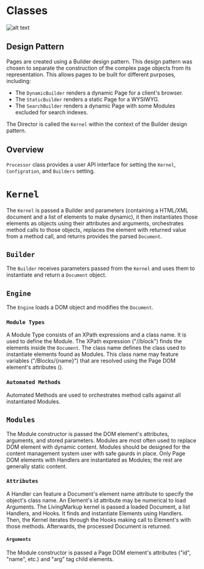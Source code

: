 # Classes
![alt text](https://github.com/hxtree/LivingMarkup/raw/master/assets/images/diagrams/Class%20Diagram.png "Class Diagram")

## Design Pattern
Pages are created using a Builder design pattern. This design pattern was chosen to separate the construction of the complex page objects from its representation. This allows pages to be built for different purposes, including:
+ The `DynamicBuilder` renders a dynamic Page for a client's browser.
+ The `StaticBuilder` renders a static Page for a WYSIWYG.
+ The `SearchBuilder` renders a dynamic Page with some Modules excluded for search indexes.

The Director is called the `Kernel` within the context of the Builder design pattern.

## Overview
`Processor` class provides a user API interface for setting the `Kernel`, `Configration`, and `Builders` setting.

# `Kernel`
The `Kernel` is passed a Builder and parameters (containing a HTML/XML document and a list of elements to make dynamic), it then instantiates those elements as objects using their attributes and arguments, orchestrates method calls 
to those objects, replaces the element with returned value from a method call, and returns provides the parsed `Document`.

## `Builder`
The `Builder` receives parameters passed from the `Kernel` and uses them to instantiate and return a `Document` object.

## `Engine`
The `Engine` loads a DOM object and modifies the `Document`.

### `Module Types`
A Module Type consists of an XPath expressions and a class name. It is used to define the Module. 
The XPath expression  ("//block") finds the elements inside the `Document`. 
The class name defines the class used to instantiate elements found as Modules. This class name may feature variables ("/Blocks/{name}") that are resolved using the Page DOM element's 
attributes (<block name="Message"/>). 

### `Automated Methods`
Automated Methods are used to orchestrates method calls against all instantiated Modules.

## `Modules`
The Module constructor is passed the DOM element's attributes, arguments, and stored parameters.
Modules are most often used to replace DOM element with dynamic content.
Modules should be designed for the content management system user with safe gaurds in place.
Only Page DOM elements with Handlers are instantiated as Modules; the rest are generally static content.

### `Attributes`
A Handler can feature a Document's element name attribute to specify the object's class name. 
An Element's id attribute may be numerical to load Arguments.
The LivingMarkup kernel is passed a loaded Document, a list Handlers, and Hooks. 
It finds and instantiate Elements using Handlers. 
Then, the Kernel iterates through the Hooks making call to Element's with those methods. 
Afterwards, the processed Document is returned.

#### `Arguments`
The Module constructor is passed a Page DOM element's attributes ("id", "name", etc.) and "arg" tag child elements.